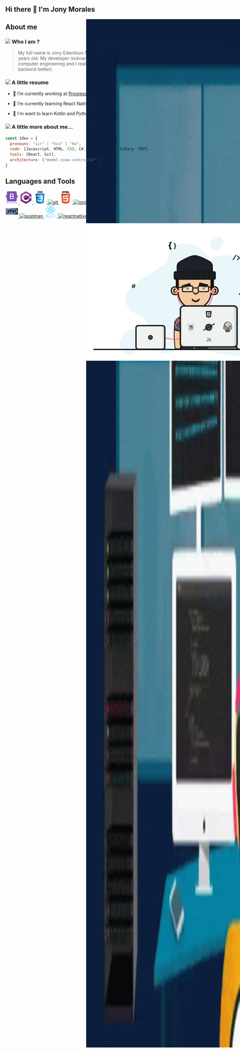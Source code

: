 ## Hi there 👋 I'm Jony Morales

<p align="center">
  <img src="https://github.com/Jony-07/Jony-07/blob/main/coding.gif" alt="animated" width="100%" height="80%" style="position:absolute" allowFullScreen/>
</p>

## About me

### <img src="https://media1.giphy.com/media/8P7iYmwqBSLRYiZJbL/giphy.gif?cid=ecf05e47jktv3s6wqc9vpavmn1uv9d3xahv0y1rybztqziqt&rid=giphy.gif&ct=s" width="50"> Who I am ?

>  My full name is Jony Edenilson Morales López and I have twenty-one years old. My developer nickname is  Jdev. I am currently studying computer engineering 
  and I really like web development (I like the backend better). 
 
### <img src="https://media1.giphy.com/media/l4jsKDLGiOxQRy3WbE/giphy.gif?cid=ecf05e47bvvnnrrpm9rhf7m9864t3kkhvkoov8rdh9dosxur&rid=giphy.gif&ct=s" width="50"> A little resume

- 🔭 I’m currently working at  [Progress-Mind](https://github.com/Gissela25/Progress-mind) and [Mio-Pharma](https://github.com/Gissela25/ProyectoDSE-mioPharma)

- 🌱 I’m currently learning React Native, ASP-NET Core and English

- 👾 I'm want to learn Kotlin and Python

### <img src="https://media0.giphy.com/media/KtWBUkpyp5QRBlrLFd/giphy.gif" width="50">    A little more about me...  

```javascript
const Jdev = {
  pronouns: "sir" | "his" | "he",
  code: [Javascript, HTML, CSS, C#, ASP-NET Core, Csharp, PHP],
  tools: [React, Git],
  architecture: ["model-view-controller"];
}
```

## Languages and Tools
<p align="left"> <a href="https://getbootstrap.com" target="_blank" rel="noreferrer"> <img src="https://raw.githubusercontent.com/devicons/devicon/master/icons/bootstrap/bootstrap-plain-wordmark.svg" alt="bootstrap" width="40" height="40"/> </a> <a href="https://www.w3schools.com/cs/" target="_blank" rel="noreferrer"> <img src="https://raw.githubusercontent.com/devicons/devicon/master/icons/csharp/csharp-original.svg" alt="csharp" width="40" height="40"/> </a> <a href="https://www.w3schools.com/css/" target="_blank" rel="noreferrer"> <img src="https://raw.githubusercontent.com/devicons/devicon/master/icons/css3/css3-original-wordmark.svg" alt="css3" width="40" height="40"/> </a> <a href="https://git-scm.com/" target="_blank" rel="noreferrer"> <img src="https://www.vectorlogo.zone/logos/git-scm/git-scm-icon.svg" alt="git" width="40" height="40"/> </a> <a href="https://www.w3.org/html/" target="_blank" rel="noreferrer"> <img src="https://raw.githubusercontent.com/devicons/devicon/master/icons/html5/html5-original-wordmark.svg" alt="html5" width="40" height="40"/> </a> <a href="https://ionicframework.com" target="_blank" rel="noreferrer"> <img src="https://upload.wikimedia.org/wikipedia/commons/d/d1/Ionic_Logo.svg" alt="ionic" width="40" height="40"/> </a> <a href="https://developer.mozilla.org/en-US/docs/Web/JavaScript" target="_blank" rel="noreferrer"> <img src="https://raw.githubusercontent.com/devicons/devicon/master/icons/javascript/javascript-original.svg" alt="javascript" width="40" height="40"/> </a> <a href="https://laravel.com/" target="_blank" rel="noreferrer"> <img src="https://raw.githubusercontent.com/devicons/devicon/master/icons/laravel/laravel-plain-wordmark.svg" alt="laravel" width="40" height="40"/> </a> <a href="https://www.mathworks.com/" target="_blank" rel="noreferrer"> <img src="https://upload.wikimedia.org/wikipedia/commons/2/21/Matlab_Logo.png" alt="matlab" width="40" height="40"/> </a> <a href="https://www.microsoft.com/en-us/sql-server" target="_blank" rel="noreferrer"> <img src="https://www.svgrepo.com/show/303229/microsoft-sql-server-logo.svg" alt="mssql" width="40" height="40"/> </a> <a href="https://www.php.net" target="_blank" rel="noreferrer"> <img src="https://raw.githubusercontent.com/devicons/devicon/master/icons/php/php-original.svg" alt="php" width="40" height="40"/> </a> <a href="https://postman.com" target="_blank" rel="noreferrer"> <img src="https://www.vectorlogo.zone/logos/getpostman/getpostman-icon.svg" alt="postman" width="40" height="40"/> </a> <a href="https://reactjs.org/" target="_blank" rel="noreferrer"> <img src="https://raw.githubusercontent.com/devicons/devicon/master/icons/react/react-original-wordmark.svg" alt="react" width="40" height="40"/> </a> <a href="https://reactnative.dev/" target="_blank" rel="noreferrer"> <img src="https://reactnative.dev/img/header_logo.svg" alt="reactnative" width="40" height="40"/> </a> </p>
<p align="center">
  <img src="https://github.com/Jony-07/Jony-07/blob/main/footer.gif" alt="animated" style="position:absolute" allowFullScreen/>
</p>





